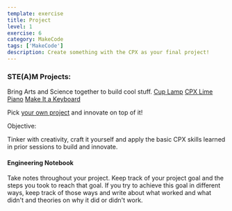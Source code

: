```yaml
---
template: exercise
title: Project
level: 1
exercise: 6
category: MakeCode
tags: ['MakeCode']
description: Create something with the CPX as your final project!
---
```


### STE(A)M Projects:

Bring Arts and Science together to build cool stuff.
[Cup Lamp](https://makecode.adafruit.com/projects/cartoon-network/cup-lamp)
[CPX Lime Piano](https://learn.adafruit.com/circuit-playground-express-piano-in-the-key-of-lime)
[Make It a Keyboard](https://learn.adafruit.com/make-it-a-keyboard/microsoft-makecode)

Pick [your own project](https://makecode.adafruit.com/projects/) and innovate on top of it!

Objective:

Tinker with creativity, craft it yourself and apply the basic CPX skills learned in prior sessions to build and innovate.

#### Engineering Notebook

Take notes throughout your project. Keep track of your project goal and the steps you took to reach that goal. If you try to achieve this goal in different ways, keep track of those ways and write about what worked and what didn't and theories on why it did or didn't work.
